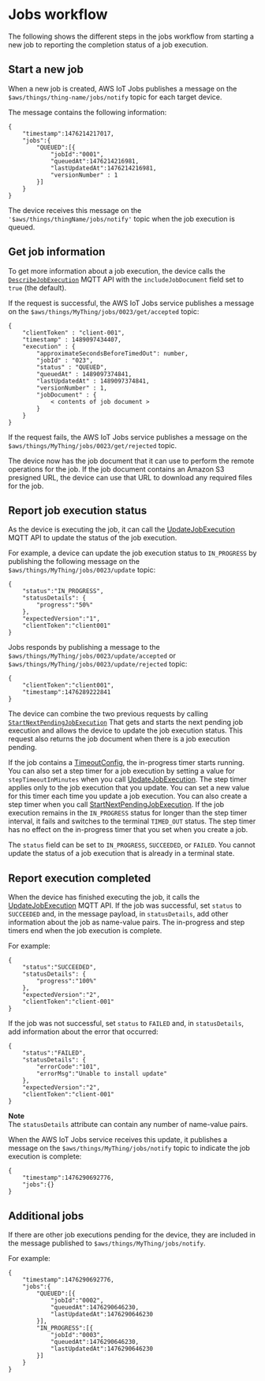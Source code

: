 # Jobs workflow<a name="jobs-workflow-jobs-online"></a>

The following shows the different steps in the jobs workflow from starting a new job to reporting the completion status of a job execution\.

## Start a new job<a name="jobs-respond-new-job"></a>

When a new job is created, AWS IoT Jobs publishes a message on the `$aws/things/thing-name/jobs/notify` topic for each target device\.

The message contains the following information:

```
{
    "timestamp":1476214217017,
    "jobs":{
        "QUEUED":[{
            "jobId":"0001",
            "queuedAt":1476214216981,
            "lastUpdatedAt":1476214216981,
            "versionNumber" : 1
        }]
    }
}
```

The device receives this message on the `'$aws/things/thingName/jobs/notify'` topic when the job execution is queued\.

## Get job information<a name="jobs-respond-get-job"></a>

To get more information about a job execution, the device calls the [ `DescribeJobExecution`](https://docs.aws.amazon.com/iot/latest/apireference/API_iot-jobs-data_DescribeJobExecution.html) MQTT API with the `includeJobDocument` field set to `true` \(the default\)\.

If the request is successful, the AWS IoT Jobs service publishes a message on the `$aws/things/MyThing/jobs/0023/get/accepted` topic:

```
{
    "clientToken" : "client-001",
    "timestamp" : 1489097434407,
    "execution" : {
        "approximateSecondsBeforeTimedOut": number,
        "jobId" : "023",
        "status" : "QUEUED",
        "queuedAt" : 1489097374841,
        "lastUpdatedAt" : 1489097374841,
        "versionNumber" : 1,
        "jobDocument" : {
            < contents of job document >
        }
    }
}
```

If the request fails, the AWS IoT Jobs service publishes a message on the `$aws/things/MyThing/jobs/0023/get/rejected` topic\.

The device now has the job document that it can use to perform the remote operations for the job\. If the job document contains an Amazon S3 presigned URL, the device can use that URL to download any required files for the job\.

## Report job execution status<a name="jobs-job-processing"></a>

As the device is executing the job, it can call the [UpdateJobExecution](https://docs.aws.amazon.com/iot/latest/apireference/API_iot-jobs-data_UpdateJobExecution.html) MQTT API to update the status of the job execution\.

For example, a device can update the job execution status to `IN_PROGRESS` by publishing the following message on the `$aws/things/MyThing/jobs/0023/update` topic:

```
{
    "status":"IN_PROGRESS",
    "statusDetails": {
        "progress":"50%"
    },
    "expectedVersion":"1",
    "clientToken":"client001"
}
```

Jobs responds by publishing a message to the `$aws/things/MyThing/jobs/0023/update/accepted` or `$aws/things/MyThing/jobs/0023/update/rejected` topic:

```
{
    "clientToken":"client001",
    "timestamp":1476289222841
}
```

The device can combine the two previous requests by calling [ `StartNextPendingJobExecution`](https://docs.aws.amazon.com/iot/latest/apireference/API_iot-jobs-data_StartNextPendingJobExecution.html) That gets and starts the next pending job execution and allows the device to update the job execution status\. This request also returns the job document when there is a job execution pending\.

If the job contains a [TimeoutConfig](https://docs.aws.amazon.com/iot/latest/apireference/API_TimeoutConfig.html), the in\-progress timer starts running\. You can also set a step timer for a job execution by setting a value for `stepTimeoutInMinutes` when you call [UpdateJobExecution](https://docs.aws.amazon.com/iot/latest/apireference/API_iot-jobs-data_UpdateJobExecution.html)\. The step timer applies only to the job execution that you update\. You can set a new value for this timer each time you update a job execution\. You can also create a step timer when you call [StartNextPendingJobExecution](https://docs.aws.amazon.com/iot/latest/apireference/API_iot-jobs-data_StartNextPendingJobExecution.html)\. If the job execution remains in the `IN_PROGRESS` status for longer than the step timer interval, it fails and switches to the terminal `TIMED_OUT` status\. The step timer has no effect on the in\-progress timer that you set when you create a job\.

The `status` field can be set to `IN_PROGRESS`, `SUCCEEDED`, or `FAILED`\. You cannot update the status of a job execution that is already in a terminal state\.

## Report execution completed<a name="jobs-job-completed"></a>

When the device has finished executing the job, it calls the [UpdateJobExecution](https://docs.aws.amazon.com/iot/latest/apireference/API_iot-jobs-data_UpdateJobExecution.html) MQTT API\. If the job was successful, set `status` to `SUCCEEDED` and, in the message payload, in `statusDetails`, add other information about the job as name\-value pairs\. The in\-progress and step timers end when the job execution is complete\.

For example:

```
{
    "status":"SUCCEEDED",
    "statusDetails": {
        "progress":"100%"
    },
    "expectedVersion":"2",
    "clientToken":"client-001"
}
```

If the job was not successful, set `status` to `FAILED` and, in `statusDetails`, add information about the error that occurred:

```
{
    "status":"FAILED",
    "statusDetails": {
        "errorCode":"101",
        "errorMsg":"Unable to install update"
    },
    "expectedVersion":"2",
    "clientToken":"client-001"
}
```

**Note**  
The `statusDetails` attribute can contain any number of name\-value pairs\.

When the AWS IoT Jobs service receives this update, it publishes a message on the `$aws/things/MyThing/jobs/notify` topic to indicate the job execution is complete:

```
{
    "timestamp":1476290692776,
    "jobs":{}
}
```

## Additional jobs<a name="jobs-additional-job"></a>

If there are other job executions pending for the device, they are included in the message published to `$aws/things/MyThing/jobs/notify`\.

For example:

```
{
    "timestamp":1476290692776,
    "jobs":{
        "QUEUED":[{
            "jobId":"0002",
            "queuedAt":1476290646230,
            "lastUpdatedAt":1476290646230
        }],
        "IN_PROGRESS":[{
            "jobId":"0003",
            "queuedAt":1476290646230,
            "lastUpdatedAt":1476290646230
        }]
    }
}
```